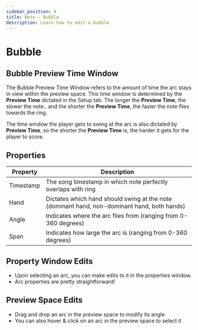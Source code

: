 ```yaml
---
sidebar_position: 4
title: Note — Bubble
description: Learn how to edit a bubble
---
```


# Bubble

## Bubble Preview Time Window

The Bubble Preview Time Window refers to the amount of time the arc stays in view within the preview space. This time window is determined by the **Preview Time** dictated in the Setup tab. The longer the **Preview Time**, the slower the note.. and the shorter the **Preview Time**, the faster the note flies towards the ring.

The time window the player gets to swing at the arc is also dictated by **Preview Time**, so the shorter the **Preview Time** is, the harder it gets for the player to score.

## Properties

| Property      | Description                                                                                     |
|---------------|-------------------------------------------------------------------------------------------------|
| Timestamp     | The song timestamp in which note perfectly overlaps with ring                                   |
| Hand          | Dictates which hand should swing at the note (dominant hand, non-dominant hand, both hands)     |
| Angle         | Indicates where the arc flies from (ranging from 0-360 degrees)                                 |
| Span          | Indicates how large the arc is (ranging from 0-360 degrees)                                     |


## Property Window Edits
- Upon selecting an arc, you can make edits to it in the properties window. 
- Arc properties are pretty straightforward!

## Preview Space Edits
- Drag and drop an arc in the preview space to modify its angle
- You can also hover & click on an arc in the preview space to select it